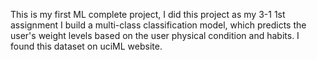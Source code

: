 This is my first ML complete project,
I did this project as my 3-1 1st assignment I build a multi-class classification model, which predicts the user's weight levels based on the user physical condition and habits. 
I found this dataset on uciML website.
